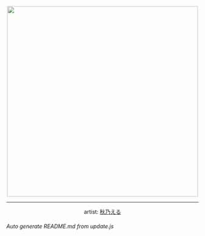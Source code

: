 
<p align="center">
  <img width="500" src="https://nekos.best/api/v2/neko/0352.png">
  <hr/>
  <center>
    artist: <a href="https://www.pixiv.net/en/artworks/88207368">秋乃える</a>
  </center>
</p>


###### Auto generate README.md from update.js

